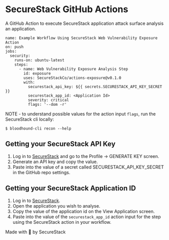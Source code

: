 # SecureStack GitHub Actions

A GitHub Action to execute SecureStack application attack surface analysis an application.

```
name: Example Workflow Using SecureStack Web Vulnerability Exposure Action
on: push
jobs:
  security:
    runs-on: ubuntu-latest
    steps:
      - name: Web Vulnerability Exposure Analysis Step
        id: exposure
        uses: SecureStackCo/actions-exposure@v0.1.0
        with:
          securestack_api_key: ${{ secrets.SECURESTACK_API_KEY_SECRET }}
          securestack_app_id: <Application Id>
          severity: critical
          flags: '--dom -r'
```

NOTE - to understand possible values for the action input `flags`, run the SecureStack cli locally:

`$ bloodhound-cli recon --help`

## Getting your SecureStack API Key

1. Log in to [SecureStack](https://app.securestack.com) and go to the Profile -> GENERATE KEY screen.
2. Generate an API key and copy the value.
3. Paste into the value of a secret called SECURESTACK_API_KEY_SECRET in the GitHub repo settings.

## Getting your SecureStack Application ID

1. Log in to [SecureStack](https://app.securestack.com).
2. Open the application you wish to analyse.
3. Copy the value of the application id on the View Application screen.
4. Paste into the value of the `securestack_app_id` action input for the step using the SecureStack action in your workflow.


Made with 💜 by SecureStack
